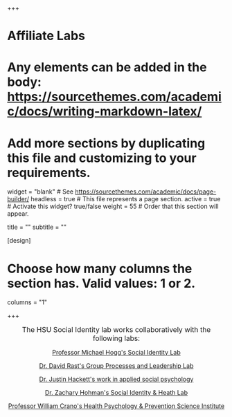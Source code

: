+++
# Affiliate Labs
# Any elements can be added in the body: https://sourcethemes.com/academic/docs/writing-markdown-latex/
# Add more sections by duplicating this file and customizing to your requirements.

widget = "blank"  # See https://sourcethemes.com/academic/docs/page-builder/
headless = true  # This file represents a page section.
active = true  # Activate this widget? true/false
weight = 55  # Order that this section will appear.

title = ""
subtitle = ""

[design]
  # Choose how many columns the section has. Valid values: 1 or 2.
  columns = "1"

+++
<p align="center"><font size="3">The HSU Social Identity lab works collaboratively with the following labs:</font></p>

<p align="center"><a href=http://www.socialidentitylab.com/>Professor Michael Hogg's Social Identity Lab</a></p>
<p align="center"><a href=http://sites.psych.ualberta.ca/rastlab/>Dr. David Rast's Group Processes and Leadership Lab<a></p>
<p align="center"><a href=https://www.calu.edu/inside/faculty-staff/profiles/justin-hackett.aspx>Dr. Justin Hackett's work in applied social psychology</a></p>
<p align="center"><a href=https://www.depts.ttu.edu/psy/sith/>Dr. Zachary Hohman's Social Identity & Heath Lab</a></p>
<p align="center"><a href=http://www.healthpersuasion.com/>Professor William Crano's Health Psychology & Prevention Science Institute</a></p>
